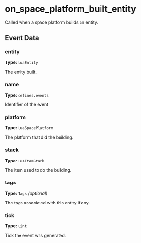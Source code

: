 # on_space_platform_built_entity

Called when a space platform builds an entity.

## Event Data

### entity

**Type:** `LuaEntity`

The entity built.

### name

**Type:** `defines.events`

Identifier of the event

### platform

**Type:** `LuaSpacePlatform`

The platform that did the building.

### stack

**Type:** `LuaItemStack`

The item used to do the building.

### tags

**Type:** `Tags` *(optional)*

The tags associated with this entity if any.

### tick

**Type:** `uint`

Tick the event was generated.

